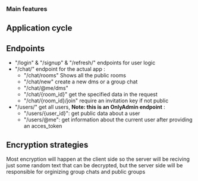 ### Main features

## Application cycle

## Endpoints

- "/login" & "/signup"  & "/refresh/" endpoints for user logic
- "/chat/" endpoint for the actual app :
    - "/chat/rooms" Shows all the public rooms
    - "/chat/new" create a new dms or a group chat
    - "/chat/@me/dms" 
    - "/chat/{room_id}" get the specified data in the request 
    - "/chat/{room_id}/join" require an invitation key if not public
- "/users/" get all users, **Note: this is an OnlyAdmin endpoint** :
    - "/users/{user_id}": get public data about a user 
    - "/users/@me": get information about the current user after providing an acces_token

## Encryption strategies
Most encryption will happen at the client side so the server will be reciving just some random text that can be decrypted, but the server side will be 
responsible for orginizing group chats and public groups  